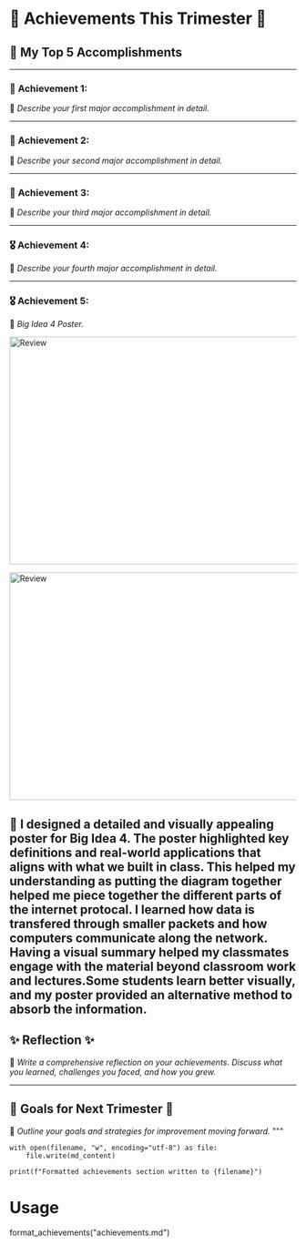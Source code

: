 
# 🌟 **Achievements This Trimester** 🌟

## 🎯 **My Top 5 Accomplishments**

---

### 🥇 **Achievement 1:**
📌 *Describe your first major accomplishment in detail.*

---

### 🥈 **Achievement 2:**
📌 *Describe your second major accomplishment in detail.*

---

### 🥉 **Achievement 3:**
📌 *Describe your third major accomplishment in detail.*

---

### 🎖️ **Achievement 4:**
📌 *Describe your fourth major accomplishment in detail.*

---

### 🎖️ **Achievement 5:**
📌 *Big Idea 4 Poster.*

<img src="{{site.baseurl}}/images/terms.png" alt="Review"
    width="1000"
    height="400" />  

<img src="{{site.baseurl}}/images/terms.png" alt="Review"
    width="1000"
    height="400" />  

📌 I designed a detailed and visually appealing poster for Big Idea 4. The poster highlighted key definitions and real-world applications that aligns with what we built in class. This helped my understanding as putting the diagram together helped me piece together the different parts of the internet protocal. I learned how data is transfered through smaller packets and how computers communicate along the network. Having a visual summary helped my classmates engage with the material beyond classroom work and lectures.Some students learn better visually, and my poster provided an alternative method to absorb the information. 
---

## ✨ **Reflection** ✨
📌 *Write a comprehensive reflection on your achievements. Discuss what you learned, challenges you faced, and how you grew.*

---

## 🚀 **Goals for Next Trimester** 🚀
📌 *Outline your goals and strategies for improvement moving forward.*
"""
    
    with open(filename, "w", encoding="utf-8") as file:
        file.write(md_content)
    
    print(f"Formatted achievements section written to {filename}")

# Usage
format_achievements("achievements.md")
